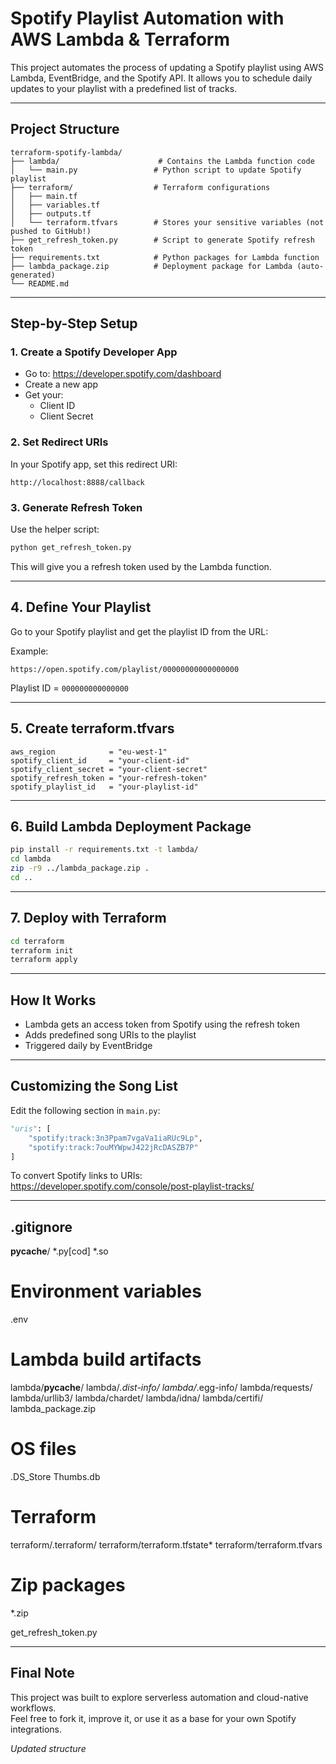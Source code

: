 # Spotify Playlist Automation with AWS Lambda & Terraform

This project automates the process of updating a Spotify playlist using AWS Lambda, EventBridge, and the Spotify API. It allows you to schedule daily updates to your playlist with a predefined list of tracks.

---

## Project Structure

```
terraform-spotify-lambda/
├── lambda/                      # Contains the Lambda function code
│   └── main.py                 # Python script to update Spotify playlist
├── terraform/                  # Terraform configurations
│   ├── main.tf
│   ├── variables.tf
│   ├── outputs.tf
│   └── terraform.tfvars        # Stores your sensitive variables (not pushed to GitHub!)
├── get_refresh_token.py        # Script to generate Spotify refresh token
├── requirements.txt            # Python packages for Lambda function
├── lambda_package.zip          # Deployment package for Lambda (auto-generated)
└── README.md
```

---

## Step-by-Step Setup

### 1. Create a Spotify Developer App

- Go to: https://developer.spotify.com/dashboard
- Create a new app
- Get your:
  - Client ID
  - Client Secret

### 2. Set Redirect URIs

In your Spotify app, set this redirect URI:
```
http://localhost:8888/callback
```

### 3. Generate Refresh Token

Use the helper script:
```bash
python get_refresh_token.py
```

This will give you a refresh token used by the Lambda function.

---

## 4. Define Your Playlist

Go to your Spotify playlist and get the playlist ID from the URL:

Example:
```
https://open.spotify.com/playlist/00000000000000000
```
Playlist ID = `000000000000000`

---

## 5. Create terraform.tfvars

```hcl
aws_region            = "eu-west-1"
spotify_client_id     = "your-client-id"
spotify_client_secret = "your-client-secret"
spotify_refresh_token = "your-refresh-token"
spotify_playlist_id   = "your-playlist-id"
```

---

## 6. Build Lambda Deployment Package

```bash
pip install -r requirements.txt -t lambda/
cd lambda
zip -r9 ../lambda_package.zip .
cd ..
```

---

## 7. Deploy with Terraform

```bash
cd terraform
terraform init
terraform apply
```

---

## How It Works

- Lambda gets an access token from Spotify using the refresh token
- Adds predefined song URIs to the playlist
- Triggered daily by EventBridge

---

## Customizing the Song List

Edit the following section in `main.py`:

```python
"uris": [
    "spotify:track:3n3Ppam7vgaVa1iaRUc9Lp",
    "spotify:track:7ouMYWpwJ422jRcDASZB7P"
]
```

To convert Spotify links to URIs:  
https://developer.spotify.com/console/post-playlist-tracks/

---

## .gitignore

__pycache__/
*.py[cod]
*.so

# Environment variables
.env

# Lambda build artifacts
lambda/__pycache__/
lambda/*.dist-info/
lambda/*.egg-info/
lambda/requests/
lambda/urllib3/
lambda/chardet/
lambda/idna/
lambda/certifi/
lambda_package.zip

# OS files
.DS_Store
Thumbs.db

# Terraform
terraform/.terraform/
terraform/terraform.tfstate*
terraform/terraform.tfvars


# Zip packages
*.zip

get_refresh_token.py

---

## Final Note

This project was built to explore serverless automation and cloud-native workflows.  
Feel free to fork it, improve it, or use it as a base for your own Spotify integrations.

_Updated structure_

